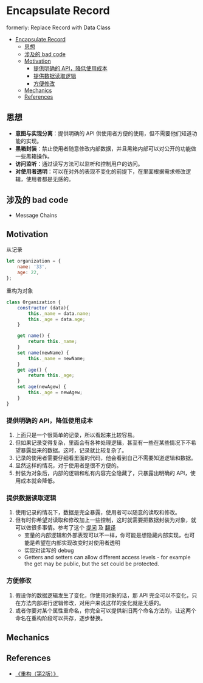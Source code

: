 # Encapsulate Record

formerly: Replace Record with Data Class


<!-- TOC -->

- [Encapsulate Record](#encapsulate-record)
    - [思想](#思想)
    - [涉及的 bad code](#涉及的-bad-code)
    - [Motivation](#motivation)
        - [提供明确的 API，降低使用成本](#提供明确的-api降低使用成本)
        - [提供数据读取逻辑](#提供数据读取逻辑)
        - [方便修改](#方便修改)
    - [Mechanics](#mechanics)
    - [References](#references)

<!-- /TOC -->


## 思想
* **意图与实现分离**：提供明确的 API 供使用者方便的使用，但不需要他们知道功能的实现。
* **黑箱封装**：禁止使用者随意修改内部数据，并且黑箱内部可以对公开的功能做一些黑箱操作。
* **访问监听**：通过读写方法可以监听和控制用户的访问。
* **对使用者透明**：可以在对外的表现不变化的前提下，在里面根据需求修改逻辑，使用者都是无感的。


## 涉及的 bad code
* Message Chains


## Motivation
从记录
```js
let organization = {
    name: '33',
    age: 22,
};
```
重构为对象
```js
class Organization {
    constructor (data){
        this._name = data.name;
        this._age = data.age;
    }

    get name() {
        return this._name;
    }
    set name(newName) {
        this._name = newName;
    }
    get age() {
        return this._age;
    }
    set age(newAgew) {
        this._age = newAgew;
    }
}
```

### 提供明确的 API，降低使用成本
1. 上面只是一个很简单的记录，所以看起来比较容易。
2. 但如果记录变得复杂，里面会有各种处理逻辑，甚至有一些在某些情况下不希望暴露出来的数据。这时，记录就比较复杂了。
3. 记录的使用者需要仔细看里面的代码，他会看到自己不需要知道逻辑和数据。
4. 显然这样的情况，对于使用者是很不方便的。
5. 封装为对象后，内部的逻辑和私有内容完全隐藏了，只暴露出明确的 API，使用成本就会降低。

### 提供数据读取逻辑
1. 使用记录的情况下，数据是完全暴露，使用者可以随意的读取和修改。
2. 但有时你希望对读取和修改加上一些控制，这时就需要把数据封装为对象，就可以做很多事情。参考了这个 [提问](https://stackoverflow.com/questions/1568091/why-use-getters-and-setters-accessors) 及 [翻译](https://www.zhihu.com/question/21401198/answer/18113707)
    * 变量的内部逻辑和外部表现可以不一样，你可能是想隐藏内部实现，也可能是希望在内部实现改变时对使用者透明
    * 实现对读写的 debug
    * Getters and setters can allow different access levels - for example the get may be public, but the set could be protected.

### 方便修改
1. 假设你的数据逻辑发生了变化，你使用对象的话，那 API 完全可以不变化，只在方法内部进行逻辑修改，对用户来说这样的变化就是无感的。
2. 或者你要对某个属性重命名，你完全可以提供新旧两个命名方法的，让这两个命名在重构阶段可以共存，逐步替换。


## Mechanics


## References
* [《重构（第2版）》](https://book.douban.com/subject/33400354/)
